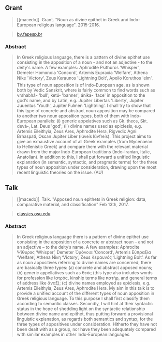 ## Grant
> [[macedo]]. Grant. "Noun as divine epithet in Greek and Indo-European religious language". 2015-2016.

> [bv.fapesp.br](https://bv.fapesp.br/en/auxilios/87790/noun-as-divine-epithet-in-greek-and-indo-european-religious-language/)

### Abstract
> In Greek religious language, there is a pattern of divine epithet use consisting in the apposition of a noun - and not an adjective - to the deity's name. A few examples: Aphrodite Psithuros 'Whisper', Demeter Homonoia 'Concord', Artemis Eupraxia 'Welfare', Athena Nike 'Victory', Zeus Keraunos 'Lightning Bolt', Apollo Koruthos 'elm'. This type of noun apposition is of Indo-European age, as is shown both by Vedic Sanskrit, where is fairly common to find words such as vrshabhá- 'bull', ketú- 'banner', ánika- 'face' in apposition to the god's name, and by Latin, e.g. Jupiter Libertas 'Liberty', Jupiter Juuentus 'Youth', Jupiter Fulmen 'Lightning'. I shall try to show that this type of concrete and abstract noun apposition may be compared to another two noun apposition types, both of them with Indo-European parallels: (i) generic appelatives such as Gk. theos, Skt. devá-, Lat. Deus 'god'; (ii) divine names used as epiclesis, e.g. Artemis Eileithyia, Zeus Ares, Aphrodite Hera, Rigvedic Agni Brhaspati, Oscan Jupiter Liber (iúveís lúvfreís). This project aims to give an exhaustive account of all Greek examples (from Mycenaean to Hellenistic Greek) and compare them with the relevant material drawn from the major Indo-European traditions (Indo-Iranian, Italic, Anatolian). In addition to this, I shall put forward a unified linguistic explanation (in semantic, syntactic, and pragmatic terms) for the three types of noun apposition under consideration, drawing upon the most recent linguistic theories on the issue. (AU)

## Talk
> [[macedo]]. Talk. "Apposed noun epithets in Greek religion: data, comparative material, and classification" Feb 13th, 2017.

> [classics.osu.edu](https://classics.osu.edu/events/jos%C3%A9-marcos-macedo)

### Abstract
> In Greek religious language there is a pattern of divine epithet use consisting in the apposition of a concrete or abstract noun – and not an adjective – to the deity’s name. A few examples: Aphrodite Ψίθυρος ‘Whisper’, Demeter Ὁμόνοια ‘Concord’, Artemis Εὐπραξία ‘Welfare’, Athena Νίκη ‘Victory’, Zeus Κεραυνός ‘Lightning Bolt’. As far as noun appositives referring to divine names are concerned, there are basically three types: (a) concrete and abstract apposed nouns; (b) generic appellatives such as θεός (this type also includes words for profession like ἰατρός, kinship terms like πατήρ, and general terms of address like ἄναξ); (c) divine names employed as epiclesis, e.g. Artemis Eileithyia, Zeus Ares, Aphrodite Hera. My aim in this talk is to provide a unified account of the different types of noun apposition in Greek religious language. To this purpose I shall first classify them according to semantic classes. Secondly, I will hint at their syntactic status in the hope of shedding light on the syntactic relationship between divine name and epithet, thus putting forward a provisional linguistic explanation, as regards both semantics and syntax, for the three types of appositives under consideration. Hitherto they have not been dealt with as a group, nor have they been adequately compared with similar examples in other Indo-European languages.